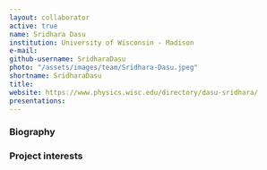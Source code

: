 ```yaml
---
layout: collaborator
active: true
name: Sridhara Dasu
institution: University of Wisconsin - Madison
e-mail: 
github-username: SridharaDasu
photo: "/assets/images/team/Sridhara-Dasu.jpeg"
shortname: SridharaDasu
title: 
website: https://www.physics.wisc.edu/directory/dasu-sridhara/
presentations:
---
```


### Biography


### Project interests


